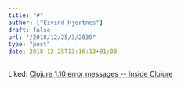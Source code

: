 ```yaml
---
title: "#"
author: ["Eivind Hjertnes"]
draft: false
url: "/2018/12/25/3/2039"
type: "post"
date: 2018-12-25T13:16:13+01:00
---
```


Liked: [Clojure 1.10 error
messages -- Inside Clojure](http://insideclojure.org/2018/12/17/errors/)

